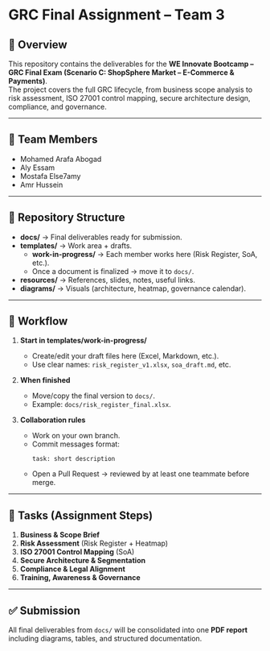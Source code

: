 # GRC Final Assignment – Team 3

## 📌 Overview
This repository contains the deliverables for the **WE Innovate Bootcamp – GRC Final Exam (Scenario C: ShopSphere Market – E-Commerce & Payments)**.  
The project covers the full GRC lifecycle, from business scope analysis to risk assessment, ISO 27001 control mapping, secure architecture design, compliance, and governance.

---

## 👥 Team Members
- Mohamed Arafa Abogad
- Aly Essam  
- Mostafa Else7amy  
- Amr Hussein 


---

## 📂 Repository Structure
- **docs/** → Final deliverables ready for submission.  
- **templates/** → Work area + drafts.  
  - **work-in-progress/** → Each member works here (Risk Register, SoA, etc.).  
  - Once a document is finalized → move it to `docs/`.  
- **resources/** → References, slides, notes, useful links.  
- **diagrams/** → Visuals (architecture, heatmap, governance calendar).

---

## 📝 Workflow
1. **Start in templates/work-in-progress/**  
   - Create/edit your draft files here (Excel, Markdown, etc.).  
   - Use clear names: `risk_register_v1.xlsx`, `soa_draft.md`, etc.  

2. **When finished**  
   - Move/copy the final version to `docs/`.  
   - Example: `docs/risk_register_final.xlsx`.  

3. **Collaboration rules**  
   - Work on your own branch.  
   - Commit messages format:  
     ```
     task: short description
     ```
   - Open a Pull Request → reviewed by at least one teammate before merge.  

---

## 📝 Tasks (Assignment Steps)
1. **Business & Scope Brief**  
2. **Risk Assessment** (Risk Register + Heatmap)  
3. **ISO 27001 Control Mapping** (SoA)  
4. **Secure Architecture & Segmentation**  
5. **Compliance & Legal Alignment**  
6. **Training, Awareness & Governance**  

---

## ✅ Submission
All final deliverables from `docs/` will be consolidated into one **PDF report** including diagrams, tables, and structured documentation.
